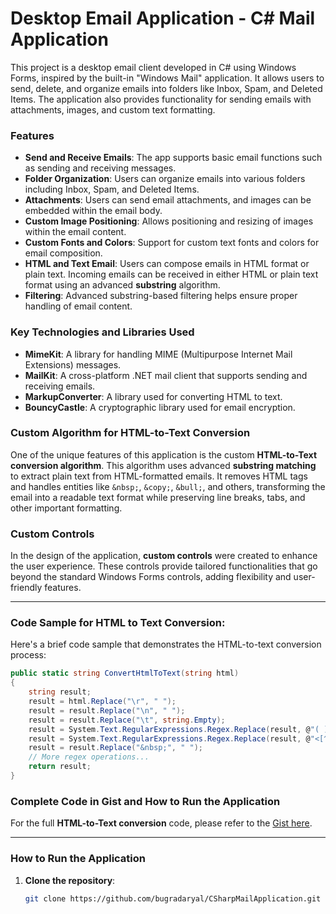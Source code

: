 # Desktop Email Application - C# Mail Application

This project is a desktop email client developed in C# using Windows Forms, inspired by the built-in "Windows Mail" application. It allows users to send, delete, and organize emails into folders like Inbox, Spam, and Deleted Items. The application also provides functionality for sending emails with attachments, images, and custom text formatting.

### Features

- **Send and Receive Emails**: The app supports basic email functions such as sending and receiving messages.
- **Folder Organization**: Users can organize emails into various folders including Inbox, Spam, and Deleted Items.
- **Attachments**: Users can send email attachments, and images can be embedded within the email body.
- **Custom Image Positioning**: Allows positioning and resizing of images within the email content.
- **Custom Fonts and Colors**: Support for custom text fonts and colors for email composition.
- **HTML and Text Email**: Users can compose emails in HTML format or plain text. Incoming emails can be received in either HTML or plain text format using an advanced **substring** algorithm.
- **Filtering**: Advanced substring-based filtering helps ensure proper handling of email content.

### Key Technologies and Libraries Used

- **MimeKit**: A library for handling MIME (Multipurpose Internet Mail Extensions) messages.
- **MailKit**: A cross-platform .NET mail client that supports sending and receiving emails.
- **MarkupConverter**: A library used for converting HTML to text.
- **BouncyCastle**: A cryptographic library used for email encryption.

### Custom Algorithm for HTML-to-Text Conversion

One of the unique features of this application is the custom **HTML-to-Text conversion algorithm**. This algorithm uses advanced **substring matching** to extract plain text from HTML-formatted emails. It removes HTML tags and handles entities like `&nbsp;`, `&copy;`, `&bull;`, and others, transforming the email into a readable text format while preserving line breaks, tabs, and other important formatting.

### Custom Controls

In the design of the application, **custom controls** were created to enhance the user experience. These controls provide tailored functionalities that go beyond the standard Windows Forms controls, adding flexibility and user-friendly features.

---

### Code Sample for HTML to Text Conversion:

Here's a brief code sample that demonstrates the HTML-to-text conversion process:

```csharp
public static string ConvertHtmlToText(string html)
{
    string result;
    result = html.Replace("\r", " ");
    result = result.Replace("\n", " ");
    result = result.Replace("\t", string.Empty);
    result = System.Text.RegularExpressions.Regex.Replace(result, @"( )+", " ");
    result = System.Text.RegularExpressions.Regex.Replace(result, @"<[^>]*>", string.Empty, System.Text.RegularExpressions.RegexOptions.IgnoreCase);
    result = result.Replace("&nbsp;", " ");
    // More regex operations...
    return result;
}
```
### Complete Code in Gist and How to Run the Application

For the full **HTML-to-Text conversion** code, please refer to the [Gist here](https://gist.github.com/bugradaryal/a6a1dbf19e6e75321fbcb22884785b1c).

---

### How to Run the Application

1. **Clone the repository**:
   ```bash
   git clone https://github.com/bugradaryal/CSharpMailApplication.git
